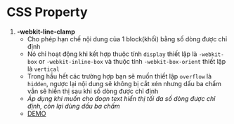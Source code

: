 # CSS Property

1. **-webkit-line-clamp**
   * Cho phép hạn chế nội dung của 1 block(khối) bằng số dòng được chỉ định
   * Nó chỉ hoạt động khi kết hợp thuộc tính ```display``` thiết lập là ```-webkit-box``` or ```-webkit-inline-box``` và thuộc tính ```-webkit-box-orient``` thiết lập là ```vertical```
   * Trong hầu hết các trường hợp bạn sẽ muốn thiết lập ```overflow``` là ```hidden```, ngược lại nội dung sẽ không bị cắt xén nhưng dấu ba chấm vẫn sẽ hiển thị sau khi số dòng được chỉ định
   * *Áp dụng khi muốn cho đoạn text hiển thị tối đa số dòng được chỉ định, còn lại dùng dấu ba chấm*
   * [DEMO](https://jsfiddle.net/HuyAnh_123doc_IT/d9xg2v4j/1/)
